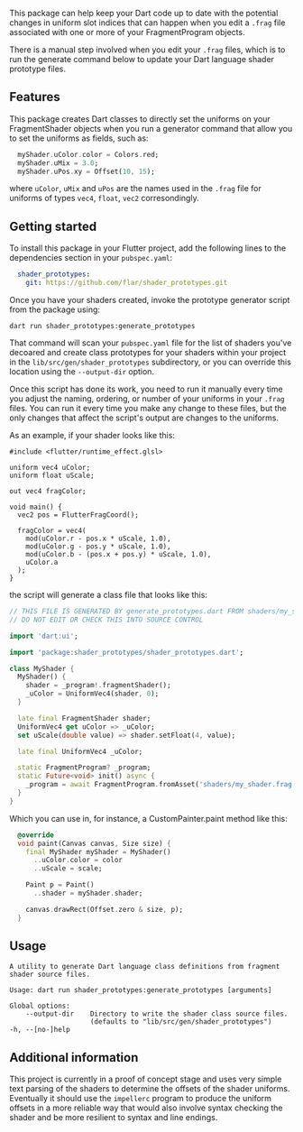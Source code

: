 <!--
This README describes the package. If you publish this package to pub.dev,
this README's contents appear on the landing page for your package.

For information about how to write a good package README, see the guide for
[writing package pages](https://dart.dev/tools/pub/writing-package-pages).

For general information about developing packages, see the Dart guide for
[creating packages](https://dart.dev/guides/libraries/create-packages)
and the Flutter guide for
[developing packages and plugins](https://flutter.dev/to/develop-packages).
-->

This package can help keep your Dart code up to date with the potential changes
in uniform slot indices that can happen when you edit a `.frag` file associated
with one or more of your FragmentProgram objects.

There is a manual step involved when you edit your `.frag` files, which is to
run the generate command below to update your Dart language shader prototype
files.

## Features

This package creates Dart classes to directly set the uniforms on your
FragmentShader objects when you run a generator command that allow you
to set the uniforms as fields, such as:

```dart
  myShader.uColor.color = Colors.red;
  myShader.uMix = 3.0;
  myShader.uPos.xy = Offset(10, 15);
```

where `uColor`, `uMix` and `uPos` are the names used in the `.frag` file
for uniforms of types `vec4`, `float`, `vec2` corresondingly.

## Getting started

To install this package in your Flutter project, add the following lines to the
dependencies section in your `pubspec.yaml`:

```yaml
  shader_prototypes:
    git: https://github.com/flar/shader_prototypes.git
```

Once you have your shaders created, invoke the prototype generator script from
the package using:

```shell
dart run shader_prototypes:generate_prototypes
```

That command will scan your `pubspec.yaml` file for the list of shaders you've
decoared and create class prototypes for your shaders within your project
in the `lib/src/gen/shader_prototypes` subdirectory, or you can override this
location using the `--output-dir` option.

Once this script has done its work, you need to run it manually every time
you adjust the naming, ordering, or number of your uniforms in your `.frag`
files. You can run it every time you make any change to these files, but the
only changes that affect the script's output are changes to the uniforms.

As an example, if your shader looks like this:

```
#include <flutter/runtime_effect.glsl>

uniform vec4 uColor;
uniform float uScale;

out vec4 fragColor;

void main() {
  vec2 pos = FlutterFragCoord();

  fragColor = vec4(
    mod(uColor.r - pos.x * uScale, 1.0),
    mod(uColor.g - pos.y * uScale, 1.0),
    mod(uColor.b - (pos.x + pos.y) * uScale, 1.0),
    uColor.a
  );
}
```

the script will generate a class file that looks like this:

```dart
// THIS FILE IS GENERATED BY generate_prototypes.dart FROM shaders/my_shader.frag.
// DO NOT EDIT OR CHECK THIS INTO SOURCE CONTROL

import 'dart:ui';

import 'package:shader_prototypes/shader_prototypes.dart';

class MyShader {
  MyShader() {
    shader = _program!.fragmentShader();
    _uColor = UniformVec4(shader, 0);
  }

  late final FragmentShader shader;
  UniformVec4 get uColor => _uColor;
  set uScale(double value) => shader.setFloat(4, value);

  late final UniformVec4 _uColor;

  static FragmentProgram? _program;
  static Future<void> init() async {
    _program = await FragmentProgram.fromAsset('shaders/my_shader.frag');
  }
}
```

Which you can use in, for instance, a CustomPainter.paint method like this:

```dart
  @override
  void paint(Canvas canvas, Size size) {
    final MyShader myShader = MyShader()
      ..uColor.color = color
      ..uScale = scale;

    Paint p = Paint()
      ..shader = myShader.shader;

    canvas.drawRect(Offset.zero & size, p);
  }
```
## Usage

```shell
A utility to generate Dart language class definitions from fragment shader source files.

Usage: dart run shader_prototypes:generate_prototypes [arguments]

Global options:
    --output-dir    Directory to write the shader class source files.
                    (defaults to "lib/src/gen/shader_prototypes")
-h, --[no-]help
```

## Additional information

This project is currently in a proof of concept stage and uses very simple text parsing
of the shaders to determine the offsets of the shader uniforms. Eventually it should use
the `impellerc` program to produce the uniform offsets in a more reliable way that would
also involve syntax checking the shader and be more resilient to syntax and line endings.